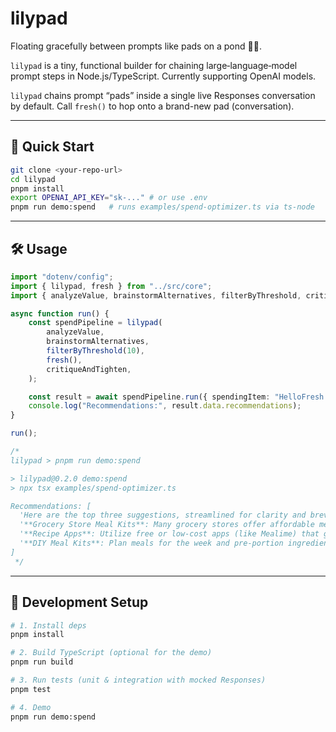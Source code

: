 # lilypad

Floating gracefully between prompts like pads on a pond 🌿🐸.

`lilypad` is a tiny, functional builder for chaining large‑language‑model prompt steps in Node.js/TypeScript. Currently supporting OpenAI models.

`lilypad` chains prompt “pads” inside a single live Responses conversation by default.
Call `fresh()` to hop onto a brand-new pad (conversation).

---

## 🚀 Quick Start

```bash
git clone <your-repo-url>
cd lilypad
pnpm install
export OPENAI_API_KEY="sk-..." # or use .env
pnpm run demo:spend   # runs examples/spend-optimizer.ts via ts-node
```

---

## 🛠 Usage

```ts
import "dotenv/config";
import { lilypad, fresh } from "../src/core";
import { analyzeValue, brainstormAlternatives, filterByThreshold, critiqueAndTighten } from "../src/steps";

async function run() {
	const spendPipeline = lilypad(
		analyzeValue,
		brainstormAlternatives,
		filterByThreshold(10),
		fresh(),
		critiqueAndTighten,
	);

	const result = await spendPipeline.run({ spendingItem: "HelloFresh subscription" });
	console.log("Recommendations:", result.data.recommendations);
}

run();

/* 
lilypad > pnpm run demo:spend

> lilypad@0.2.0 demo:spend
> npx tsx examples/spend-optimizer.ts

Recommendations: [
  'Here are the top three suggestions, streamlined for clarity and brevity:',
  '**Grocery Store Meal Kits**: Many grocery stores offer affordable meal kits with pre-portioned ingredients and simple recipes, providing convenience without a subscription.',
  '**Recipe Apps**: Utilize free or low-cost apps (like Mealime) that generate meal plans and grocery lists based on your preferences, saving time and offering meal flexibility.',
  '**DIY Meal Kits**: Plan meals for the week and pre-portion ingredients yourself, combining bulk staple items with fresh produce for an easy cooking experience.'
]
 */
```

---

## 🔧 Development Setup

```bash
# 1. Install deps
pnpm install

# 2. Build TypeScript (optional for the demo)
pnpm run build

# 3. Run tests (unit & integration with mocked Responses)
pnpm test

# 4. Demo
pnpm run demo:spend
```
